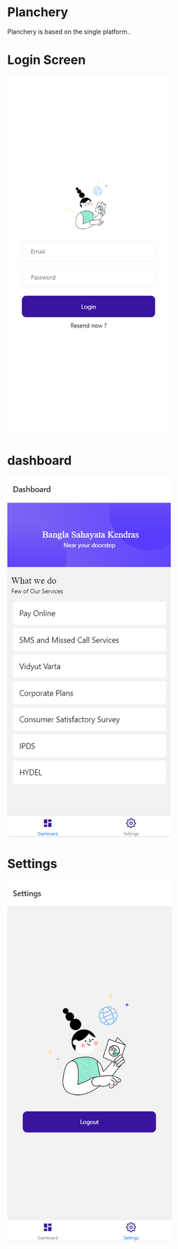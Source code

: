 # Planchery
Planchery is based on the single platform..

# Login Screen
![GitHub Logo](/login.PNG)


# dashboard
![GitHub Logo](/dashboard.png)


# Settings
![GitHub Logo](/logout.PNG)
